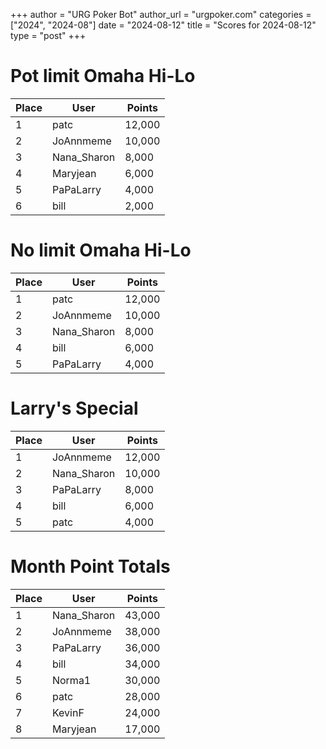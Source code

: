 +++
author = "URG Poker Bot"
author_url = "urgpoker.com"
categories = ["2024", "2024-08"]
date = "2024-08-12"
title = "Scores for 2024-08-12"
type = "post"
+++
# Pot limit Omaha Hi-Lo

| Place | User | Points |
|-------|------|--------|
| 1 | patc | 12,000 |
| 2 | JoAnnmeme | 10,000 |
| 3 | Nana_Sharon | 8,000 |
| 4 | Maryjean | 6,000 |
| 5 | PaPaLarry | 4,000 |
| 6 | bill | 2,000 |

# No limit Omaha Hi-Lo

| Place | User | Points |
|-------|------|--------|
| 1 | patc | 12,000 |
| 2 | JoAnnmeme | 10,000 |
| 3 | Nana_Sharon | 8,000 |
| 4 | bill | 6,000 |
| 5 | PaPaLarry | 4,000 |

# Larry's Special

| Place | User | Points |
|-------|------|--------|
| 1 | JoAnnmeme | 12,000 |
| 2 | Nana_Sharon | 10,000 |
| 3 | PaPaLarry | 8,000 |
| 4 | bill | 6,000 |
| 5 | patc | 4,000 |

# Month Point Totals

| Place | User | Points |
|-------|------|--------|
| 1 | Nana_Sharon | 43,000 |
| 2 | JoAnnmeme | 38,000 |
| 3 | PaPaLarry | 36,000 |
| 4 | bill | 34,000 |
| 5 | Norma1 | 30,000 |
| 6 | patc | 28,000 |
| 7 | KevinF | 24,000 |
| 8 | Maryjean | 17,000 |
